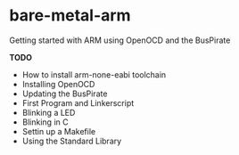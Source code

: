 # bare-metal-arm
Getting started with ARM using OpenOCD and the BusPirate

**TODO**
  * How to install arm-none-eabi toolchain
  * Installing OpenOCD
  * Updating the BusPirate
  * First Program and Linkerscript
  * Blinking a LED
  * Blinking in C
  * Settin up a Makefile
  * Using the Standard Library
